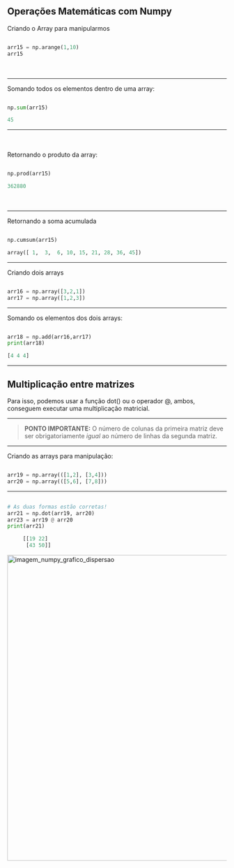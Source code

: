 

## Operações Matemáticas com Numpy

Criando o Array para manipularmos
```python title='python'

arr15 = np.arange(1,10)
arr15
```

ㅤ
***


Somando todos os elementos dentro de uma array:
```python title='python'

np.sum(arr15)
```
```python title='out: '
45
```

***

ㅤ

Retornando o produto da array:
```python title='python'

np.prod(arr15)
```
```python title='out: '
362880
```

ㅤ
***


Retornando a soma acumulada
```python title='python'

np.cumsum(arr15)
```
```python title='out: '
array([ 1,  3,  6, 10, 15, 21, 28, 36, 45])
```

***


Criando dois arrays
```python title='python'

arr16 = np.array([3,2,1])
arr17 = np.array([1,2,3])
```
***

Somando os elementos dos dois arrays:
```python title='python'

arr18 = np.add(arr16,arr17)
print(arr18)
```
```python title='out: '
[4 4 4]
```

***



## Multiplicação entre matrizes

Para isso, podemos usar a função dot() ou o operador @, ambos, conseguem executar uma multiplicação matricial.

***

>__PONTO IMPORTANTE:__ O número de colunas da primeira matriz deve ser obrigatoriamente *igual* ao número de linhas da segunda matriz.
***

Criando as arrays para manipulação:
```python title='python'

arr19 = np.array(([1,2], [3,4]))
arr20 = np.array(([5,6], [7,8]))
```
***

```python title='python'

# As duas formas estão corretas!
arr21 = np.dot(arr19, arr20)
arr23 = arr19 @ arr20
print(arr21)
```
```python title='out: '
     [[19 22]
      [43 50]]
```
<img src="../../../../assets/multiplicacao_matrizes.png" alt="imagem_numpy_grafico_dispersao" style='width: 700px;'>
